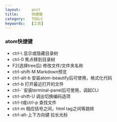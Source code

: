 ```yaml
---
layout:     post
title:      快捷键
category:   TOOLS
keywords:   [工具]
---
```

### atom快捷键
- ctrl-\ 显示或隐藏目录树
- ctrl-0 焦点移到目录树
- F2(选择tree后) 修改文件/文件夹名称
- ctrl-shift-M Markdown预览
- ctrl-alt-b 安装atom-beautify后可使用，格式化代码
- ctrl-b  打开最近打开的文件
- ctrl-` 安装terminal-panel后可使用，调起CLI
- ctrl-shift-U 调出切换编码选项
- ctrl-t或ctrl-p 查找文件
- ctrl-m 相应括号之间，html tag之间等跳转
- ctrl-alt-上下方向键  拉长光标
